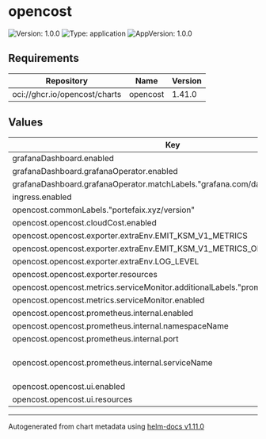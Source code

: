 # opencost

![Version: 1.0.0](https://img.shields.io/badge/Version-1.0.0-informational?style=flat-square) ![Type: application](https://img.shields.io/badge/Type-application-informational?style=flat-square) ![AppVersion: 1.0.0](https://img.shields.io/badge/AppVersion-1.0.0-informational?style=flat-square)

## Requirements

| Repository | Name | Version |
|------------|------|---------|
| oci://ghcr.io/opencost/charts | opencost | 1.41.0 |

## Values

| Key | Type | Default | Description |
|-----|------|---------|-------------|
| grafanaDashboard.enabled | bool | `true` |  |
| grafanaDashboard.grafanaOperator.enabled | bool | `true` |  |
| grafanaDashboard.grafanaOperator.matchLabels."grafana.com/dashboards" | string | `"portefaix"` |  |
| ingress.enabled | bool | `false` |  |
| opencost.commonLabels."portefaix.xyz/version" | string | `"v0.54.0"` |  |
| opencost.opencost.cloudCost.enabled | bool | `false` |  |
| opencost.opencost.exporter.extraEnv.EMIT_KSM_V1_METRICS | string | `"false"` |  |
| opencost.opencost.exporter.extraEnv.EMIT_KSM_V1_METRICS_ONLY | string | `"true"` |  |
| opencost.opencost.exporter.extraEnv.LOG_LEVEL | string | `"warn"` |  |
| opencost.opencost.exporter.resources | object | `{}` |  |
| opencost.opencost.metrics.serviceMonitor.additionalLabels."prometheus.io/operator" | string | `"portefaix"` |  |
| opencost.opencost.metrics.serviceMonitor.enabled | bool | `true` |  |
| opencost.opencost.prometheus.internal.enabled | bool | `true` |  |
| opencost.opencost.prometheus.internal.namespaceName | string | `"monitoring"` |  |
| opencost.opencost.prometheus.internal.port | int | `9090` |  |
| opencost.opencost.prometheus.internal.serviceName | string | `"kube-prometheus-stack-prometheus"` |  |
| opencost.opencost.ui.enabled | bool | `true` |  |
| opencost.opencost.ui.resources | object | `{}` |  |

----------------------------------------------
Autogenerated from chart metadata using [helm-docs v1.11.0](https://github.com/norwoodj/helm-docs/releases/v1.11.0)
